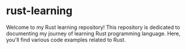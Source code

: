# rust-learning

Welcome to my Rust learning repository! This repository is dedicated to documenting my journey of learning Rust programming language. Here, you'll find various code examples related to Rust.
